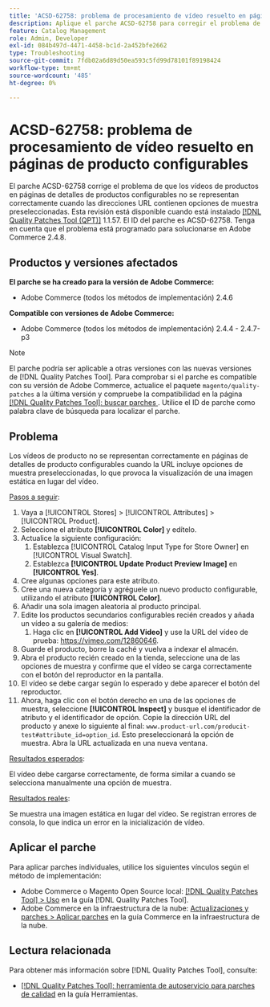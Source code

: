 ```yaml
---
title: 'ACSD-62758: problema de procesamiento de vídeo resuelto en páginas de producto configurables'
description: Aplique el parche ACSD-62758 para corregir el problema de Adobe Commerce en el que los vídeos de producto en páginas de detalles de producto configurables no se representan correctamente cuando las direcciones URL contienen opciones de muestra preseleccionadas.
feature: Catalog Management
role: Admin, Developer
exl-id: 084b497d-4471-4458-bc1d-2a452bfe2662
type: Troubleshooting
source-git-commit: 7fdb02a6d89d50ea593c5fd99d78101f89198424
workflow-type: tm+mt
source-wordcount: '485'
ht-degree: 0%

---
```


# ACSD-62758: problema de procesamiento de vídeo resuelto en páginas de producto configurables

El parche ACSD-62758 corrige el problema de que los vídeos de productos en páginas de detalles de productos configurables no se representan correctamente cuando las direcciones URL contienen opciones de muestra preseleccionadas. Esta revisión está disponible cuando está instalado [[!DNL Quality Patches Tool (QPT)]](/help/tools/quality-patches-tool/quality-patches-tool-to-self-serve-quality-patches.md) 1.1.57. El ID del parche es ACSD-62758. Tenga en cuenta que el problema está programado para solucionarse en Adobe Commerce 2.4.8.

## Productos y versiones afectados

**El parche se ha creado para la versión de Adobe Commerce:**

* Adobe Commerce (todos los métodos de implementación) 2.4.6

**Compatible con versiones de Adobe Commerce:**

* Adobe Commerce (todos los métodos de implementación) 2.4.4 - 2.4.7-p3

>[!NOTE]
>
>El parche podría ser aplicable a otras versiones con las nuevas versiones de [!DNL Quality Patches Tool]. Para comprobar si el parche es compatible con su versión de Adobe Commerce, actualice el paquete `magento/quality-patches` a la última versión y compruebe la compatibilidad en la página [[!DNL Quality Patches Tool]: buscar parches ](https://experienceleague.adobe.com/tools/commerce-quality-patches/index.html?lang=es). Utilice el ID de parche como palabra clave de búsqueda para localizar el parche.

## Problema

Los vídeos de producto no se representan correctamente en páginas de detalles de producto configurables cuando la URL incluye opciones de muestra preseleccionadas, lo que provoca la visualización de una imagen estática en lugar del vídeo.

<u>Pasos a seguir</u>:

1. Vaya a [!UICONTROL Stores] > [!UICONTROL Attributes] > [!UICONTROL Product].
1. Seleccione el atributo **[!UICONTROL Color]** y edítelo.
1. Actualice la siguiente configuración:
   1. Establezca [!UICONTROL Catalog Input Type for Store Owner] en [!UICONTROL Visual Swatch].
   1. Establezca **[!UICONTROL Update Product Preview Image]** en **[!UICONTROL Yes]**.
1. Cree algunas opciones para este atributo.
1. Cree una nueva categoría y agréguele un nuevo producto configurable, utilizando el atributo **[!UICONTROL Color]**.
1. Añadir una sola imagen aleatoria al producto principal.
1. Edite los productos secundarios configurables recién creados y añada un vídeo a su galería de medios:
   1. Haga clic en **[!UICONTROL Add Video]** y use la URL del vídeo de prueba: https://vimeo.com/12860646.
1. Guarde el producto, borre la caché y vuelva a indexar el almacén.
1. Abra el producto recién creado en la tienda, seleccione una de las opciones de muestra y confirme que el vídeo se carga correctamente con el botón del reproductor en la pantalla.
1. El vídeo se debe cargar según lo esperado y debe aparecer el botón del reproductor.
1. Ahora, haga clic con el botón derecho en una de las opciones de muestra, seleccione **[!UICONTROL Inspect]** y busque el identificador de atributo y el identificador de opción. Copie la dirección URL del producto y anexe lo siguiente al final: `www.product-url.com/producit-test#attribute_id=option_id`. Esto preseleccionará la opción de muestra. Abra la URL actualizada en una nueva ventana.

<u>Resultados esperados</u>:

El vídeo debe cargarse correctamente, de forma similar a cuando se selecciona manualmente una opción de muestra.

<u>Resultados reales</u>:

Se muestra una imagen estática en lugar del vídeo. Se registran errores de consola, lo que indica un error en la inicialización de vídeo.

## Aplicar el parche

Para aplicar parches individuales, utilice los siguientes vínculos según el método de implementación:

* Adobe Commerce o Magento Open Source local: [[!DNL Quality Patches Tool] > Uso](/help/tools/quality-patches-tool/usage.md) en la guía [!DNL Quality Patches Tool].
* Adobe Commerce en la infraestructura de la nube: [Actualizaciones y parches > Aplicar parches](https://experienceleague.adobe.com/docs/commerce-cloud-service/user-guide/develop/upgrade/apply-patches.html?lang=es) en la guía Commerce en la infraestructura de la nube.


## Lectura relacionada

Para obtener más información sobre [!DNL Quality Patches Tool], consulte:

* [[!DNL Quality Patches Tool]: herramienta de autoservicio para parches de calidad](/help/tools/quality-patches-tool/quality-patches-tool-to-self-serve-quality-patches.md) en la guía Herramientas.

